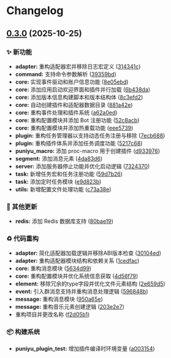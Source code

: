 # Changelog

## [0.3.0](https://github.com/puniyu/puniyu/compare/puniyu-v0.2.0...puniyu-v0.3.0) (2025-10-25)


### ✨ 新功能

* **adapter:** 重构适配器宏并移除日志宏定义 ([314341c](https://github.com/puniyu/puniyu/commit/314341cc4b3c530eed489b42e5e8a721dc6293f7))
* **command:** 支持命令参数解析 ([39359bd](https://github.com/puniyu/puniyu/commit/39359bda42636692ac8d3a680e4795a5fbea16e6))
* **core:** 实现事件驱动和账户信息功能 ([8e05ebd](https://github.com/puniyu/puniyu/commit/8e05ebde81c661f94b4c7599e72971de06c54173))
* **core:** 添加应用启动欢迎界面和插件并行加载 ([6b438da](https://github.com/puniyu/puniyu/commit/6b438dacb03abc83a36a2501c23a01260d06e985))
* **core:** 添加版本信息构建脚本和版本结构体 ([8c3efd2](https://github.com/puniyu/puniyu/commit/8c3efd2897b776447b65fe7147d36dce3b9d2e6e))
* **core:** 自动创建插件和适配器数据目录 ([881a42e](https://github.com/puniyu/puniyu/commit/881a42ece6fb13ae8ad11c94e01e9c4463a32ec4))
* **core:** 重构事件处理和插件系统 ([a62a0ed](https://github.com/puniyu/puniyu/commit/a62a0ed3c658c870c49e7354d992ab13cddd928a))
* **core:** 重构配置模块并添加 Bot 注册功能 ([52c8acb](https://github.com/puniyu/puniyu/commit/52c8acb748c79018429d3f6a787238fd1b2bf14a))
* **core:** 重构配置模块并添加热重载功能 ([eee5739](https://github.com/puniyu/puniyu/commit/eee57396599d5c10ab6cd3520dfc07b5e1fa878d))
* **plugin:** 重构任务管理器以支持动态任务注册与移除 ([7ecb688](https://github.com/puniyu/puniyu/commit/7ecb6883b245b699c2bcc4bbaaad5b4af372959b))
* **plugin:** 重构插件体系并添加任务调度功能 ([5217c68](https://github.com/puniyu/puniyu/commit/5217c68a2ed6c29a889c3199c9992de6c7142e60))
* **puniyu_macro:** 添加 proc-macro 用于创建插件 ([d933976](https://github.com/puniyu/puniyu/commit/d9339769ae5e91d57a7f0ca0e0d21c1a55c83ad1))
* **segment:** 添加消息元素 ([4da83d6](https://github.com/puniyu/puniyu/commit/4da83d6d7d98d44a9c295054dbea228b48a464e0))
* **server:** 添加服务器停止功能并优化启动逻辑 ([7324370](https://github.com/puniyu/puniyu/commit/7324370202ead7e9902c56964ebf33d683ed136b))
* **task:** 新增任务宏和任务注册功能 ([59d7b26](https://github.com/puniyu/puniyu/commit/59d7b26c0062f17773ba08acaca01c9ba18f2c10))
* **task:** 添加定时任务模块 ([e9d823b](https://github.com/puniyu/puniyu/commit/e9d823b5d6ccd089a26166c59e2b67ff8dbd75c1))
* **utils:** 新增配置文件处理功能 ([c73a38e](https://github.com/puniyu/puniyu/commit/c73a38efe62140edc2170a33ceae083f069c51de))


### 🔧 其他更新

* **redis:** 添加 Redis 数据库支持 ([80bae19](https://github.com/puniyu/puniyu/commit/80bae191af0620171625a3c0daef38b350403e94))


### ♻️ 代码重构

* **adapter:** 简化适配器加载逻辑并移除ABI版本检查 ([30104ed](https://github.com/puniyu/puniyu/commit/30104edcd5c1e81ffb87a4da6718bbc0399ff941))
* **adapter:** 重构适配器模块结构和依赖关系 ([1cedfac](https://github.com/puniyu/puniyu/commit/1cedfac70a93d071b25ea2721df7c9f41123e1bf))
* **core:** 重构消息模块 ([5634d99](https://github.com/puniyu/puniyu/commit/5634d99aa2b55841c86f135ba925cf19bc237efd))
* **core:** 重构配置模块并优化系统信息获取 ([4d56f79](https://github.com/puniyu/puniyu/commit/4d56f7941e213391189af0da8c05c1383285434d))
* **element:** 移除冗余的type字段并优化文件元素结构 ([2e659d5](https://github.com/puniyu/puniyu/commit/2e659d59997543d1dac50f614ba847b6477ef0ab))
* **event:** 引入群消息支持并重构消息处理逻辑 ([596848b](https://github.com/puniyu/puniyu/commit/596848b0fa632ad1530ccb645ed6ce14cdf6763f))
* **message:** 重构消息模块 ([950a65e](https://github.com/puniyu/puniyu/commit/950a65eb774fa1fe8a104a6375193b5e2a1e2f59))
* **message:** 重构音乐元素创建逻辑 ([203e2e7](https://github.com/puniyu/puniyu/commit/203e2e7f84ca78840d8eba41cd931a27990da544))
* 重构项目并更改名称 ([f2d05b1](https://github.com/puniyu/puniyu/commit/f2d05b110676d49ff33237edd0a61f1a77a98652))


### 📦️ 构建系统

* **puniyu_plugin_test:** 增加插件编译时环境变量 ([a003154](https://github.com/puniyu/puniyu/commit/a0031549cf22f2783e6c2c18384cb46d3f37fece))
